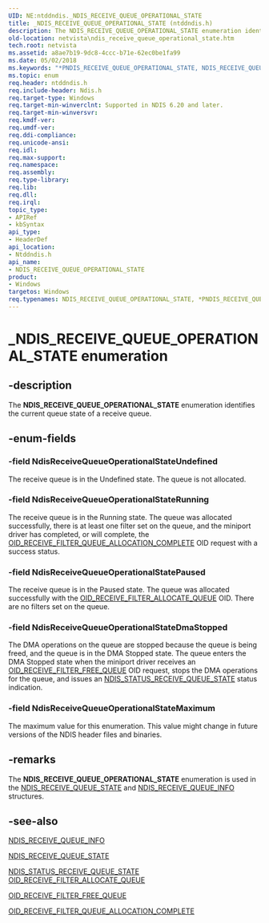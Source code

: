 ```yaml
---
UID: NE:ntddndis._NDIS_RECEIVE_QUEUE_OPERATIONAL_STATE
title: _NDIS_RECEIVE_QUEUE_OPERATIONAL_STATE (ntddndis.h)
description: The NDIS_RECEIVE_QUEUE_OPERATIONAL_STATE enumeration identifies the current queue state of a receive queue.
old-location: netvista\ndis_receive_queue_operational_state.htm
tech.root: netvista
ms.assetid: a8ae7b19-9dc8-4ccc-b71e-62ec0be1fa99
ms.date: 05/02/2018
ms.keywords: "*PNDIS_RECEIVE_QUEUE_OPERATIONAL_STATE, NDIS_RECEIVE_QUEUE_OPERATIONAL_STATE, NDIS_RECEIVE_QUEUE_OPERATIONAL_STATE enumeration [Network Drivers Starting with Windows Vista], NdisReceiveQueueOperationalStateDmaStopped, NdisReceiveQueueOperationalStateMaximum, NdisReceiveQueueOperationalStatePaused, NdisReceiveQueueOperationalStateRunning, NdisReceiveQueueOperationalStateUndefined, PNDIS_RECEIVE_QUEUE_OPERATIONAL_STATE, PNDIS_RECEIVE_QUEUE_OPERATIONAL_STATE enumeration pointer [Network Drivers Starting with Windows Vista], _NDIS_RECEIVE_QUEUE_OPERATIONAL_STATE, netvista.ndis_receive_queue_operational_state, ntddndis/NDIS_RECEIVE_QUEUE_OPERATIONAL_STATE, ntddndis/NdisReceiveQueueOperationalStateDmaStopped, ntddndis/NdisReceiveQueueOperationalStateMaximum, ntddndis/NdisReceiveQueueOperationalStatePaused, ntddndis/NdisReceiveQueueOperationalStateRunning, ntddndis/NdisReceiveQueueOperationalStateUndefined, ntddndis/PNDIS_RECEIVE_QUEUE_OPERATIONAL_STATE, virtual_machine_queue_ref_db0b16e1-5367-4a29-8a24-474aa09c07f5.xml"
ms.topic: enum
req.header: ntddndis.h
req.include-header: Ndis.h
req.target-type: Windows
req.target-min-winverclnt: Supported in NDIS 6.20 and later.
req.target-min-winversvr: 
req.kmdf-ver: 
req.umdf-ver: 
req.ddi-compliance: 
req.unicode-ansi: 
req.idl: 
req.max-support: 
req.namespace: 
req.assembly: 
req.type-library: 
req.lib: 
req.dll: 
req.irql: 
topic_type:
- APIRef
- kbSyntax
api_type:
- HeaderDef
api_location:
- Ntddndis.h
api_name:
- NDIS_RECEIVE_QUEUE_OPERATIONAL_STATE
product:
- Windows
targetos: Windows
req.typenames: NDIS_RECEIVE_QUEUE_OPERATIONAL_STATE, *PNDIS_RECEIVE_QUEUE_OPERATIONAL_STATE
---
```


# _NDIS_RECEIVE_QUEUE_OPERATIONAL_STATE enumeration


## -description


The <b>
       NDIS_RECEIVE_QUEUE_OPERATIONAL_STATE</b> enumeration identifies the current queue state of a receive
  queue.


## -enum-fields




### -field NdisReceiveQueueOperationalStateUndefined

The receive queue is in the 
     Undefined state. The queue is not allocated.


### -field NdisReceiveQueueOperationalStateRunning

The receive queue is in the 
     Running state. The queue was allocated successfully, there is at least one filter set on the
     queue, and the miniport driver has completed, or will complete, the 
     <a href="https://docs.microsoft.com/windows-hardware/drivers/network/oid-receive-filter-queue-allocation-complete">
     OID_RECEIVE_FILTER_QUEUE_ALLOCATION_COMPLETE</a> OID request with a success status.


### -field NdisReceiveQueueOperationalStatePaused

The receive queue is in the 
     Paused state. The queue was allocated successfully with the 
     <a href="https://docs.microsoft.com/windows-hardware/drivers/network/oid-receive-filter-allocate-queue">
     OID_RECEIVE_FILTER_ALLOCATE_QUEUE</a> OID. There are no filters set on the queue.


### -field NdisReceiveQueueOperationalStateDmaStopped

The DMA operations on the queue are stopped because the queue is being freed, and the queue is in
     the 
     DMA Stopped state. The queue enters the 
     DMA Stopped state when the miniport driver receives an 
     <a href="https://docs.microsoft.com/windows-hardware/drivers/network/oid-receive-filter-free-queue">
     OID_RECEIVE_FILTER_FREE_QUEUE</a> OID request, stops the DMA operations for the queue, and issues an 
     <a href="https://msdn.microsoft.com/library/windows/hardware/ff567214">
     NDIS_STATUS_RECEIVE_QUEUE_STATE</a> status indication.


### -field NdisReceiveQueueOperationalStateMaximum

The maximum value for this enumeration. This value might change in future versions of the NDIS
     header files and binaries.


## -remarks



The <b>
       NDIS_RECEIVE_QUEUE_OPERATIONAL_STATE</b> enumeration is used in the 
    <a href="https://msdn.microsoft.com/library/windows/hardware/ff567214">NDIS_RECEIVE_QUEUE_STATE</a> and 
    <a href="https://msdn.microsoft.com/7cdc45d4-e8aa-437a-b6fc-8b8c0dc17585">
    NDIS_RECEIVE_QUEUE_INFO</a> structures.




## -see-also




<a href="https://msdn.microsoft.com/library/windows/hardware/ff567204">NDIS_RECEIVE_QUEUE_INFO</a>



<a href="https://msdn.microsoft.com/library/windows/hardware/ff567214">NDIS_RECEIVE_QUEUE_STATE</a>



<a href="https://msdn.microsoft.com/library/windows/hardware/ff567214">
   NDIS_STATUS_RECEIVE_QUEUE_STATE</a>



<a href="https://docs.microsoft.com/windows-hardware/drivers/network/oid-receive-filter-allocate-queue">
   OID_RECEIVE_FILTER_ALLOCATE_QUEUE</a>



<a href="https://docs.microsoft.com/windows-hardware/drivers/network/oid-receive-filter-free-queue">OID_RECEIVE_FILTER_FREE_QUEUE</a>



<a href="https://docs.microsoft.com/windows-hardware/drivers/network/oid-receive-filter-queue-allocation-complete">
   OID_RECEIVE_FILTER_QUEUE_ALLOCATION_COMPLETE</a>
 

 

